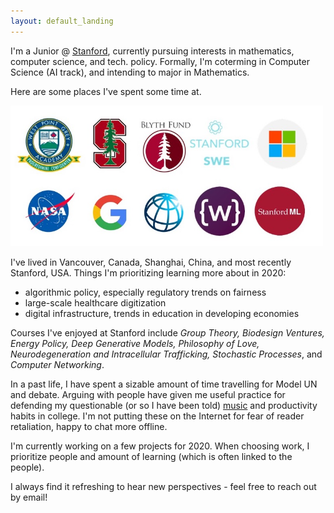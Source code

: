 ```yaml
---
layout: default_landing
---
```


I'm a Junior @ [Stanford](https://profiles.stanford.edu/eva-zhang), currently pursuing interests in mathematics, computer science, and tech. policy. Formally, I'm coterming in Computer Science (AI track), and intending to major in Mathematics.

Here are some places I've spent some time at. 

<img src="images/Presentation1.jpg" width="500"/>

I've lived in Vancouver, Canada, Shanghai, China, and most recently Stanford, USA. Things I'm prioritizing learning more about in 2020: 

- algorithmic policy, especially regulatory trends on fairness
- large-scale healthcare digitization 
- digital infrastructure, trends in education in developing economies 

Courses I've enjoyed at Stanford include *Group Theory, Biodesign Ventures, Energy Policy, Deep Generative Models, Philosophy of Love, Neurodegeneration and Intracellular Trafficking, Stochastic Processes*, and *Computer Networking*. 

In a past life, I have spent a sizable amount of time travelling for Model UN and debate. Arguing with people have given me useful practice for defending my questionable (or so I have been told) [music](https://open.spotify.com/user/evazhung?si=zAJdV4WNRiWQr3CUW8qswQ) and productivity habits in college. I'm not putting these on the Internet for fear of reader retaliation, happy to chat more offline. 

I'm currently working on a few projects for 2020. When choosing work, I prioritize people and amount of learning (which is often linked to the people). 

I always find it refreshing to hear new perspectives - feel free to reach out by email! 
